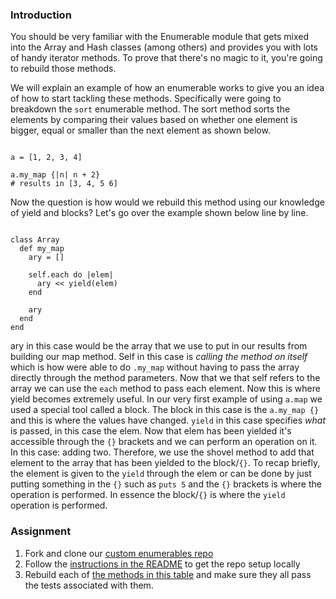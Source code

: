 ### Introduction
You should be very familiar with the Enumerable module that gets mixed into the Array and Hash classes (among others) and provides you with lots of handy iterator methods. To prove that there's no magic to it, you're going to rebuild those methods.

We will explain an example of how an enumerable works to give you an idea of how to start tackling these methods. Specifically were going to breakdown the `sort` enumerable method. The sort method sorts the elements by comparing their values based on whether one element is bigger, equal or smaller than the next element as shown below. 

~~~

a = [1, 2, 3, 4]

a.my_map {|n| n + 2}
# results in [3, 4, 5 6]

~~~

Now the question is how would we rebuild this method using our knowledge of yield and blocks? Let's go over the example shown below line by line.

~~~

class Array
  def my_map
    ary = []
    
    self.each do |elem|
      ary << yield(elem)
    end
    
    ary
  end
end

~~~

ary in this case would be the array that we use to put in our results from building our map method. Self in this case is _calling the method on itself_ which is how were able to do `.my_map` without having to pass the array directly through the method parameters. Now that we that self refers to the array we can use the `each` method to pass each element. Now this is where yield becomes extremely useful. In our very first example of using `a.map` we used a special tool called a block. The block in this case is the `a.my_map {}` and this is where the values have changed. `yield` in this case specifies _what_ is passed, in this case the elem. Now that elem has been yielded it's accessible through the `{}` brackets and we can perform an operation on it. In this case: adding two. Therefore, we use the shovel method to add that element to the array that has been yielded to the block/`{}`. To recap briefly, the element is given to the `yield` through the elem or can be done by just putting something in the `{}` such as `puts 5` and the `{}` brackets is where the operation is performed. In essence the block/`{}` is where the `yield` operation is performed.
### Assignment
<div class="lesson-content__panel" markdown="1">

1. Fork and clone our [custom enumerables repo](https://github.com/TheOdinProject/custom_enumerable_project)
2. Follow the [instructions in the README](https://github.com/TheOdinProject/custom_enumerable_project#installation) to get the repo setup locally
3. Rebuild each of [the methods in this table](https://github.com/TheOdinProject/custom_enumerable_project#methods) and make sure they all pass the tests associated with them.

</div>
